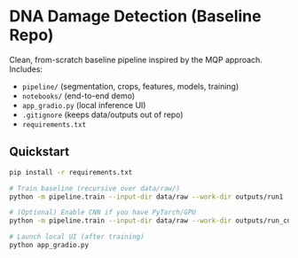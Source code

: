 # DNA Damage Detection (Baseline Repo)

Clean, from-scratch baseline pipeline inspired by the MQP approach.
Includes:
- `pipeline/` (segmentation, crops, features, models, training)
- `notebooks/` (end-to-end demo)
- `app_gradio.py` (local inference UI)
- `.gitignore` (keeps data/outputs out of repo)
- `requirements.txt`

## Quickstart
```bash
pip install -r requirements.txt

# Train baseline (recursive over data/raw/)
python -m pipeline.train --input-dir data/raw --work-dir outputs/run1 --segmenter otsu --n-jobs -1

# (Optional) Enable CNN if you have PyTorch/GPU
python -m pipeline.train --input-dir data/raw --work-dir outputs/run_cnn --segmenter otsu   --enable-cnn --epochs 15 --batch-size 32 --lr 3e-4

# Launch local UI (after training)
python app_gradio.py
```
